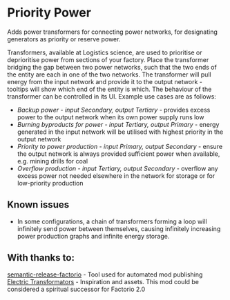 Priority Power
===========

Adds power transformers for connecting power networks, for designating generators as priority or reserve power.

Transformers, available at Logistics science, are used to prioritise or deprioritise power from sections of your factory. Place the transformer bridging the gap between two power networks, such that the two ends of the entity are each in one of the two networks. The transformer will pull energy from the input network and provide it to the output network - tooltips will show which end of the entity is which. The behaviour of the transformer can be controlled in its UI. Example use cases are as follows:

- *Backup power* - _input Secondary, output Tertiary_ - provides excess power to the output network when its own power supply runs low
- *Burning byproducts for power* - _input Tertiary, output Primary_ - energy generated in the input network will be utilised with highest priority in the output network
- *Priority to power production* - _input Primary, output Secondary_ - ensure the output network is always provided sufficient power when available, e.g. mining drills for coal
- *Overflow production* - _input Tertiary, output Secondary_ - overflow any excess power not needed elsewhere in the network for storage or for low-priority production

Known issues
-------------
- In some configurations, a chain of transformers forming a loop will infinitely send power between themselves, causing infinitely increasing power production graphs and infinite energy storage.

With thanks to:
---------------
[semantic-release-factorio](https://github.com/fgardt/semantic-release-factorio) - Tool used for automated mod publishing
[Electric Transformators](https://mods.factorio.com/mod/Electric_Transformators) - Inspiration and assets. This mod could be considered a spiritual successor for Factorio 2.0

